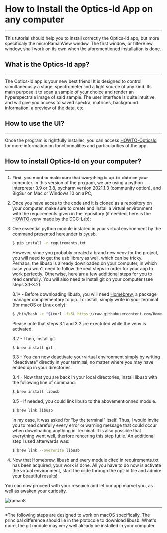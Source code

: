 # **How to Install the Optics-Id App on any computer**

------

This tutorial should help you to install correctly the Optics-Id app, but more specificaly the microRamanView window. The first window, or filterView window, shall work on its own when the aforementioned installation is done.

## What is the Optics-Id app?

------

The Optics-Id app is your new best friend! It is designed to control simultaneously a stage, spectrometer and a light source of any kind. Its main purpose it to scan a sample of your choice and render an hyperspectrale image of said sample. The user interface is quite intuitive, and will give you access to saved spectra, matrices, background information, a preview of the data, etc.

## How to use the UI?

------

Once the program is rightfully installed, you can access [HOWTO-OpticsId](https://github.com/PyMarc2/Optics-ID) for more information on fonctionnalities and particularities of the app.

## How to install Optics-Id on your computer?

------

1. First, you need to make sure that everything is up-to-date on your computer. In this version of the program, we are using a python interpreter 3.9 or 3.8, pycharm version 2021.1.3 (community option), and BigSur on Mac or Windows 10 on a PC;

2. Once you have acces to the code and it is cloned as a repository on your computer, make sure to create and install a virtual environment with the requirements given in the repository (if needed, here is the [HOWTO-venv](https://github.com/DCC-Lab/Documentation/blob/master/HOWTO/HOWTO-PythonVirtualEnvironment(venv).md) made by the DCC-Lab);

3. One essential python module installed in your virtual environment by the command presented hereunder is pyusb.

   ```bash
   $ pip install -r requirements.txt
   ```

   However, since you probably created a brand new venv for the project, you will need to get the usb library as well, which can be tricky. Perhaps, the libusb is already downloaded on your computer, in which case you won't need to follow the next steps in order for your app to work perfectly. Otherwise, here are a few additional steps for you to read carefully. You will also need to install git on your computer (see steps 3.1-3.2).

   3.1* - Before downloading libusb, you will need [Homebrew](https://brew.sh/), a package manager complementary to pip. To install, simply write in your terminal (for macOS or Linux only):

   ```bash
   $ /bin/bash -c "$(curl -fsSL https://raw.githubusercontent.com/Homebrew/install/HEAD/install.sh)"
   ```

   Please note that steps 3.1 and 3.2 are exectuted while the venv is activated.

   3.2 - Then, install git.

   ```bash
   $ brew install git
   ```

   3.3 - You can now deactivate your virtual environment simply by writing "deactivate" directly in your terminal, no matter where you may have ended up in your directories. 

   3.4 - Now that you are back in your local directories, install libusb with the following line of command:

   ```bash
   $ brew install libusb
   ```

   3.5 - If needed, you could link libusb to the abovementionned module.

   ```bash
   $ brew link libusb
   ```

   In my case, it was asked for "by the terminal" itself. Thus, I would invite you to read carefully every error or warning message that could occur when downloading anything in Terminal. It is also possible that everything went well, therfore rendering this step futile. An additional step I used afterwards was:

   ```bash
   $ brew link --overwrite libusb
   ```

4. Now that Homebrew, libusb and every module cited in requirements.txt has been acquired, your work is done. All you have to do now is activate the virtual environment, start the code through the opt-id file and admire your beautiful results!

You can now proceed with your research and let our app marvel you, as well as awaken your curiosity.

![raman8](/Users/justinemajor/Documents/Captures/raman8.png)

------

*The following steps are designed to work on macOS specifically. The principal difference should lie in the protocole to download libusb. What's more, the git module may very well already be installed in your computer. 